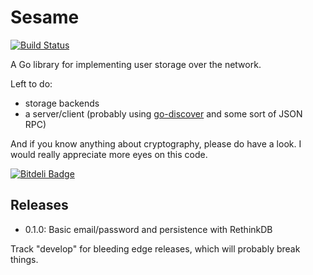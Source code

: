 # Sesame

[![Build Status](https://travis-ci.org/plants/sesame.png?branch=master)](https://travis-ci.org/plants/sesame)

A Go library for implementing user storage over the network.

Left to do:

 - storage backends
 - a server/client (probably using [go-discover][go-discover] and some sort of JSON RPC)

And if you know anything about cryptography, please do have a look. I would
really appreciate more eyes on this code.

[go-discover]: https://github.com/flynn/go-discover "flynn/go-discover"

[![Bitdeli Badge](https://d2weczhvl823v0.cloudfront.net/plants/sesame/trend.png)](https://bitdeli.com/free "Bitdeli Badge")

## Releases

 - 0.1.0: Basic email/password and persistence with RethinkDB

Track "develop" for bleeding edge releases, which will probably break things.
